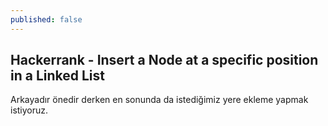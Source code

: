 ```yaml
---
published: false
---
```

## Hackerrank - Insert a Node at a specific position in a Linked List

Arkayadır önedir derken en sonunda da istediğimiz yere ekleme yapmak istiyoruz.


